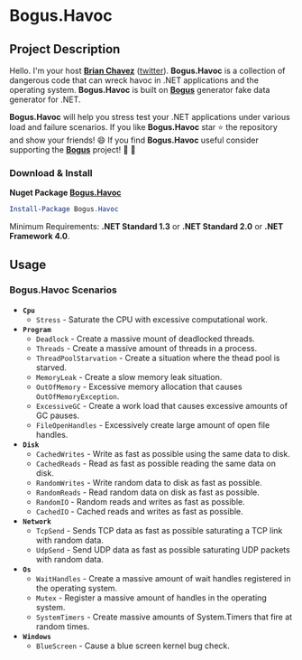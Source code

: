 [1]:https://www.nuget.org/packages/Bogus/

Bogus.Havoc
======================

Project Description
-------------------
Hello. I'm your host **[Brian Chavez](https://github.com/bchavez)** ([twitter](https://twitter.com/bchavez)). **Bogus.Havoc** is a collection of dangerous code that can wreck havoc in .NET applications and the operating system. **Bogus.Havoc** is built on [**Bogus**][1] generator fake data generator for .NET. 

**Bogus.Havoc** will help you stress test your .NET applications under various load and failure scenarios. If you like **Bogus.Havoc** star :star: the repository and show your friends! :smile: If you find **Bogus.Havoc** useful consider supporting the [**Bogus**][1] project! :dizzy: :muscle: 


### Download & Install
**Nuget Package [Bogus.Havoc](https://www.nuget.org/packages/Bogus.Havoc/)**

```powershell
Install-Package Bogus.Havoc
```
Minimum Requirements: **.NET Standard 1.3** or **.NET Standard 2.0** or **.NET Framework 4.0**.

Usage
-----
### Bogus.Havoc Scenarios

* **`Cpu`** 
	* `Stress` - Saturate the CPU with excessive computational work.
* **`Program`**
  	* `Deadlock` - Create a massive mount of deadlocked threads.
  	* `Threads` - Create a massive amount of threads in a process.
  	* `ThreadPoolStarvation` - Create a situation where the thead pool is starved.
  	* `MemoryLeak` - Create a slow memory leak situation.
  	* `OutOfMemory` - Excessive memory allocation that causes `OutOfMemoryException`.   
  	* `ExcessiveGC` - Create a work load that causes excessive amounts of GC pauses.
	* `FileOpenHandles` - Excessively create large amount of open file handles.
* **`Disk`**
	* `CachedWrites` - Write as fast as possible using the same data to disk.
	* `CachedReads` - Read as fast as possible reading the same data on disk. 
	* `RandomWrites` - Write random data to disk as fast as possible.
	* `RandomReads` - Read random data on disk as fast as possible.
	* `RandomIO` - Random reads and writes as fast as possible.
	* `CachedIO` - Cached reads and writes as fast as possible.
* **`Network`**
    * `TcpSend` - Sends TCP data as fast as possible saturating a TCP link with random data.
    * `UdpSend` - Send UDP data as fast as possible saturating UDP packets with random data.
* **`Os`**
    * `WaitHandles` - Create a massive amount of wait handles registered in the operating system.
    * `Mutex` - Register a massive amount of handles in the operating system.
    * `SystemTimers` - Create massive amounts of System.Timers that fire at random times.
* **`Windows`**
    * `BlueScreen` - Cause a blue screen kernel bug check.